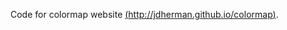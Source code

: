 Code for colormap website [(http://jdherman.github.io/colormap)](http://jdherman.github.io/colormap).